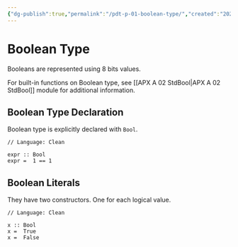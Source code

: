 ```yaml
---
{"dg-publish":true,"permalink":"/pdt-p-01-boolean-type/","created":"2023-07-03T14:26:49.263+07:00","updated":"2023-07-16T22:35:28.394+07:00"}
---
```



# Boolean Type

Booleans are represented using 8 bits values.

For built-in functions on Boolean type, see [[APX A 02 StdBool\|APX A 02 StdBool]] module for additional information.

## Boolean Type Declaration

Boolean type is explicitly declared with `Bool`.

```Clean
// Language: Clean

expr :: Bool
expr =  1 == 1
```

## Boolean Literals

They have two constructors.
One for each logical value.

```Clean
// Language: Clean

x :: Bool
x =  True
x =  False
```


